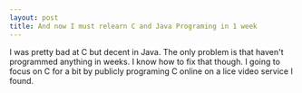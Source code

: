 ```yaml
---
layout: post
title: And now I must relearn C and Java Programing in 1 week
---
```

I was pretty bad at C but decent in Java. The only problem is that haven't programmed anything in weeks.
I know how to fix that though. I going to focus on C for a bit by publicly programing C online on a lice video service I found.
